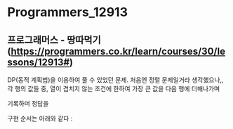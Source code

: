 # Programmers_12913
## 프로그래머스 - 땅따먹기 (https://programmers.co.kr/learn/courses/30/lessons/12913#)
DP(동적 계획법)을 이용하여 풀 수 있었던 문제.
처음엔 정렬 문제일거라 생각했으나,,
각 행의 값들 중, 열이 겹치지 않는 조건에 한하여 가장 큰 값을 다음 행에 더해나가며

기록하며 정답을

구현 순서는 아래와 같다 : 
